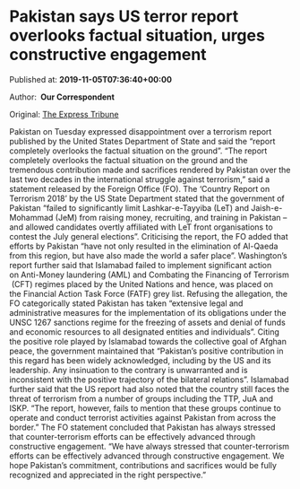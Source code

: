 
# Pakistan says US terror report overlooks factual situation, urges constructive engagement

Published at: **2019-11-05T07:36:40+00:00**

Author: **​ Our Correspondent**

Original: [The Express Tribune](https://tribune.com.pk/story/2093797/1-pakistan-says-us-terror-report-overlooks-factual-situation-urges-constructive-engagement/)

Pakistan on Tuesday expressed disappointment over a terrorism report published by the United States Department of State and said the “report completely overlooks the factual situation on the ground”.
“The report completely overlooks the factual situation on the ground and the tremendous contribution made and sacrifices rendered by Pakistan over the last two decades in the international struggle against terrorism,” said a statement released by the Foreign Office (FO).
The ‘Country Report on Terrorism 2018’ by the US State Department stated that the government of Pakistan “failed to significantly limit Lashkar-e-Tayyiba (LeT) and Jaish-e-Mohammad (JeM) from raising money, recruiting, and training in Pakistan – and allowed candidates overtly affiliated with LeT front organisations to contest the July general elections”.
Criticising the report, the FO added that efforts by Pakistan “have not only resulted in the elimination of Al-Qaeda from this region, but have also made the world a safer place”.
Washington’s report further said that Islamabad failed to implement significant action on Anti-Money laundering (AML) and Combating the Financing of Terrorism  (CFT) regimes placed by the United Nations and hence, was placed on the Financial Action Task Force (FATF) grey list.
Refusing the allegation, the FO categorically stated Pakistan has taken “extensive legal and administrative measures for the implementation of its obligations under the UNSC 1267 sanctions regime for the freezing of assets and denial of funds and economic resources to all designated entities and individuals”.
Citing the positive role played by Islamabad towards the collective goal of Afghan peace, the government maintained that “Pakistan’s positive contribution in this regard has been widely acknowledged, including by the US and its leadership. Any insinuation to the contrary is unwarranted and is inconsistent with the positive trajectory of the bilateral relations”.
Islamabad further said that the US report had also noted that the country still faces the threat of terrorism from a number of groups including the TTP, JuA and ISKP.
“The report, however, fails to mention that these groups continue to operate and conduct terrorist activities against Pakistan from across the border.”
The FO statement concluded that Pakistan has always stressed that counter-terrorism efforts can be effectively advanced through constructive engagement.
“We have always stressed that counter-terrorism efforts can be effectively advanced through constructive engagement. We hope Pakistan’s commitment, contributions and sacrifices would be fully recognized and appreciated in the right perspective.”
 
